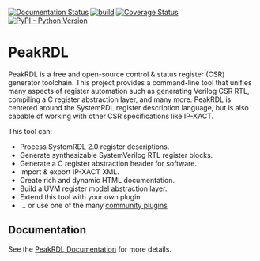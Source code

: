 [![Documentation Status](https://readthedocs.org/projects/peakrdl/badge/?version=latest)](http://peakrdl.readthedocs.io)
[![build](https://github.com/SystemRDL/PeakRDL/workflows/build/badge.svg)](https://github.com/SystemRDL/PeakRDL/actions?query=workflow%3Abuild+branch%3Amain)
[![Coverage Status](https://coveralls.io/repos/github/SystemRDL/PeakRDL/badge.svg?branch=main)](https://coveralls.io/github/SystemRDL/PeakRDL?branch=main)
[![PyPI - Python Version](https://img.shields.io/pypi/pyversions/peakrdl.svg)](https://pypi.org/project/peakrdl)

# PeakRDL

PeakRDL is a free and open-source control & status register (CSR) generator
toolchain. This project provides a command-line tool that unifies many aspects
of register automation such as generating Verilog CSR RTL, compiling a
C register abstraction layer, and many more. PeakRDL is centered around the
SystemRDL register description language, but is also capable of working with
other CSR specifications like IP-XACT.

This tool can:

* Process SystemRDL 2.0 register descriptions.
* Generate synthesizable SystemVerilog RTL register blocks.
* Generate a C register abstraction header for software.
* Import & export IP-XACT XML.
* Create rich and dynamic HTML documentation.
* Build a UVM register model abstraction layer.
* Extend this tool with your own plugin.
* ... or use one of the many [community plugins](https://peakrdl.readthedocs.io/en/latest/community.html)


## Documentation
See the [PeakRDL Documentation](http://peakrdl.readthedocs.io) for more details.
